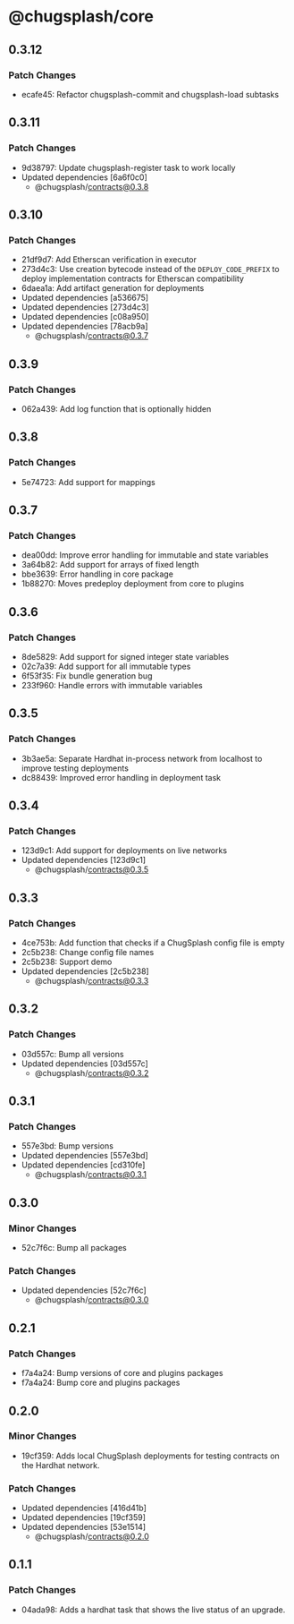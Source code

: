 # @chugsplash/core

## 0.3.12

### Patch Changes

- ecafe45: Refactor chugsplash-commit and chugsplash-load subtasks

## 0.3.11

### Patch Changes

- 9d38797: Update chugsplash-register task to work locally
- Updated dependencies [6a6f0c0]
  - @chugsplash/contracts@0.3.8

## 0.3.10

### Patch Changes

- 21df9d7: Add Etherscan verification in executor
- 273d4c3: Use creation bytecode instead of the `DEPLOY_CODE_PREFIX` to deploy implementation contracts for Etherscan compatibility
- 6daea1a: Add artifact generation for deployments
- Updated dependencies [a536675]
- Updated dependencies [273d4c3]
- Updated dependencies [c08a950]
- Updated dependencies [78acb9a]
  - @chugsplash/contracts@0.3.7

## 0.3.9

### Patch Changes

- 062a439: Add log function that is optionally hidden

## 0.3.8

### Patch Changes

- 5e74723: Add support for mappings

## 0.3.7

### Patch Changes

- dea00dd: Improve error handling for immutable and state variables
- 3a64b82: Add support for arrays of fixed length
- bbe3639: Error handling in core package
- 1b88270: Moves predeploy deployment from core to plugins

## 0.3.6

### Patch Changes

- 8de5829: Add support for signed integer state variables
- 02c7a39: Add support for all immutable types
- 6f53f35: Fix bundle generation bug
- 233f960: Handle errors with immutable variables

## 0.3.5

### Patch Changes

- 3b3ae5a: Separate Hardhat in-process network from localhost to improve testing deployments
- dc88439: Improved error handling in deployment task

## 0.3.4

### Patch Changes

- 123d9c1: Add support for deployments on live networks
- Updated dependencies [123d9c1]
  - @chugsplash/contracts@0.3.5

## 0.3.3

### Patch Changes

- 4ce753b: Add function that checks if a ChugSplash config file is empty
- 2c5b238: Change config file names
- 2c5b238: Support demo
- Updated dependencies [2c5b238]
  - @chugsplash/contracts@0.3.3

## 0.3.2

### Patch Changes

- 03d557c: Bump all versions
- Updated dependencies [03d557c]
  - @chugsplash/contracts@0.3.2

## 0.3.1

### Patch Changes

- 557e3bd: Bump versions
- Updated dependencies [557e3bd]
- Updated dependencies [cd310fe]
  - @chugsplash/contracts@0.3.1

## 0.3.0

### Minor Changes

- 52c7f6c: Bump all packages

### Patch Changes

- Updated dependencies [52c7f6c]
  - @chugsplash/contracts@0.3.0

## 0.2.1

### Patch Changes

- f7a4a24: Bump versions of core and plugins packages
- f7a4a24: Bump core and plugins packages

## 0.2.0

### Minor Changes

- 19cf359: Adds local ChugSplash deployments for testing contracts on the Hardhat network.

### Patch Changes

- Updated dependencies [416d41b]
- Updated dependencies [19cf359]
- Updated dependencies [53e1514]
  - @chugsplash/contracts@0.2.0

## 0.1.1

### Patch Changes

- 04ada98: Adds a hardhat task that shows the live status of an upgrade.
